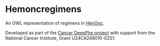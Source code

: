 # Hemoncregimens

An  OWL representation of regimens in [HenOnc](https://www.Hemonc.org).

Developed as part of the [Cancer DeepPhe project](https://deepphe.github.io) with support from the National Cancer Institute, Grant U24CA248010-02S1.
